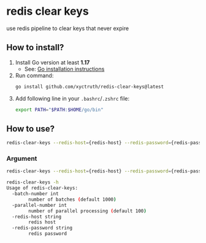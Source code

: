 # redis clear keys

use redis pipeline to clear keys that never expire

## How to install?

1. Install Go version at least **1.17**
    * See: [Go installation instructions](https://go.dev/doc/install)
2. Run command:
   ```bash
   go install github.com/xyctruth/redis-clear-keys@latest
   ```
3. Add following line in your `.bashrc`/`.zshrc` file:
   ```bash
   export PATH="$PATH:$HOME/go/bin"
   ```

## How to use?

```bash
redis-clear-keys --redis-host={redis-host} --redis-password={redis-password}
```

### Argument

```bash
redis-clear-keys --redis-host={redis-host} --redis-password={redis-password}

redis-clear-keys -h 
Usage of redis-clear-keys:
  -batch-number int
        number of batches (default 1000)
  -parallel-number int
        number of parallel processing (default 100)
  -redis-host string
        redis host
  -redis-password string
        redis password
```
